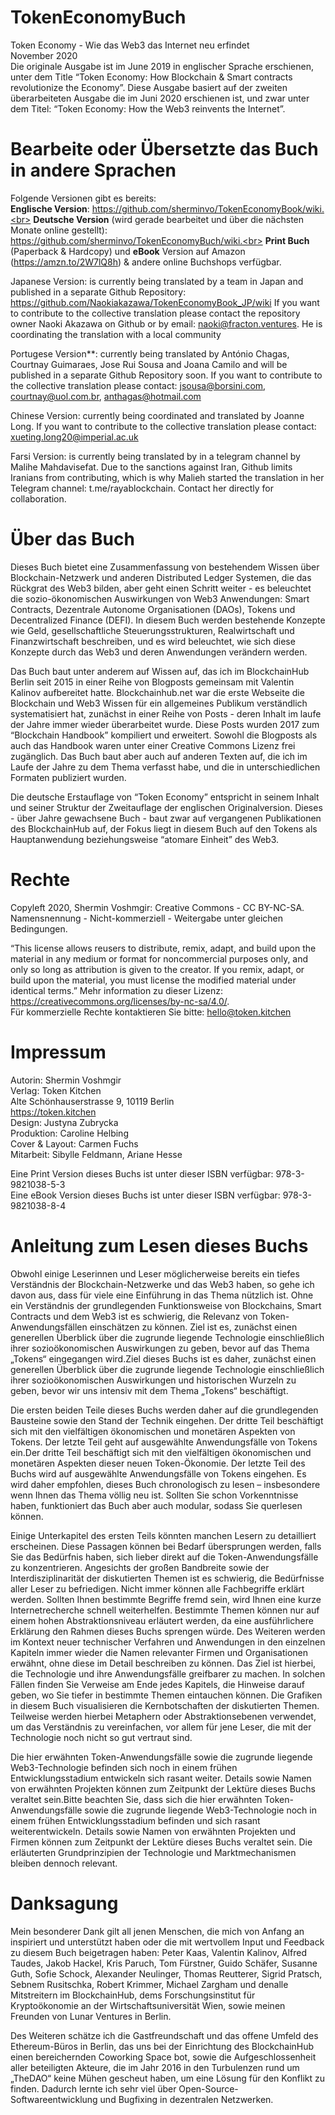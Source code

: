 # TokenEconomyBuch
Token Economy - Wie das Web3 das Internet neu erfindet<br>
November 2020<br>
Die originale Ausgabe ist im June 2019 in englischer Sprache erschienen, unter dem Title “Token Economy: How Blockchain & Smart contracts revolutionize the Economy”. Diese Ausgabe basiert auf der zweiten überarbeiteten Ausgabe die im Juni 2020 erschienen ist, und zwar unter dem Titel: “Token Economy: How the Web3 reinvents the Internet”.

# Bearbeite oder Übersetzte das Buch in andere Sprachen
Folgende Versionen gibt es bereits:<br>
**Englische Version**: https://github.com/sherminvo/TokenEconomyBook/wiki.<br>
**Deutsche Version** (wird gerade bearbeitet und über die nächsten Monate online gestellt): https://github.com/sherminvo/TokenEconomyBuch/wiki.<br>
**Print Buch** (Paperback & Hardcopy) und **eBook** Version auf Amazon (https://amzn.to/2W7lQ8h) & andere online Buchshops verfügbar.

Japanese Version: is currently being translated by a team in Japan and published in a separate Github Repository: https://github.com/Naokiakazawa/TokenEconomyBook_JP/wiki If you want to contribute to the collective translation please contact the repository owner Naoki Akazawa on Github or by email: naoki@fracton.ventures. He is coordinating the translation with a local community

Portugese Version**: currently being translated by António Chagas, Courtnay Guimaraes, Jose Rui Sousa and Joana Camilo and will be published in a separate Github Repository soon. If you want to contribute to the collective translation please contact: jsousa@borsini.com, courtnay@uol.com.br, anthagas@hotmail.com

Chinese Version: currently being coordinated and translated by Joanne Long. If you want to contribute to the collective translation please contact: xueting.long20@imperial.ac.uk

Farsi Version: is currently being translated by in a telegram channel by Malihe Mahdavisefat. Due to the sanctions against Iran, Github limits Iranians from contributing, which is why Malieh started the translation in her Telegram channel: t.me/rayablockchain. Contact her directly for collaboration.

# Über das Buch
Dieses Buch bietet eine Zusammenfassung von bestehendem Wissen über Blockchain-Netzwerk und anderen Distributed Ledger Systemen, die das Rückgrat des Web3 bilden, aber geht einen Schritt weiter - es beleuchtet die sozio-ökonomischen Auswirkungen von Web3 Anwendungen: Smart Contracts, Dezentrale Autonome Organisationen (DAOs), Tokens und Decentralized Finance (DEFI). In diesem Buch werden bestehende Konzepte wie Geld, gesellschaftliche Steuerungsstrukturen, Realwirtschaft und Finanzwirtschaft beschreiben, und es wird beleuchtet, wie sich diese Konzepte durch das Web3 und deren Anwendungen verändern werden.

Das Buch baut unter anderem auf Wissen auf, das ich im BlockchainHub Berlin seit 2015 in einer Reihe von Blogposts gemeinsam mit Valentin Kalinov aufbereitet hatte. Blockchainhub.net war die erste Webseite die Blockchain und Web3 Wissen für ein allgemeines Publikum verständlich systematisiert hat, zunächst in einer Reihe von Posts - deren Inhalt im laufe der Jahre immer wieder überarbeitet wurde. Diese Posts wurden 2017 zum “Blockchain Handbook” kompiliert und erweitert. Sowohl die Blogposts als auch das Handbook waren unter einer Creative Commons Lizenz frei zugänglich. Das Buch baut aber auch auf anderen Texten auf, die ich im Laufe der Jahre zu dem Thema verfasst habe, und die in unterschiedlichen Formaten publiziert wurden.

Die deutsche Erstauflage von “Token Economy” entspricht in seinem Inhalt und seiner Struktur der Zweitauflage der englischen Originalversion. Dieses - über Jahre gewachsene Buch - baut zwar auf vergangenen Publikationen des BlockchainHub auf, der Fokus liegt in diesem Buch auf den Tokens als Hauptanwendung beziehungsweise “atomare Einheit” des Web3. 


# Rechte
Copyleft 2020, Shermin Voshmgir: Creative Commons - CC BY-NC-SA. <br>
Namensnennung - Nicht-kommerziell - Weitergabe unter gleichen Bedingungen. <br>

“This license allows reusers to distribute, remix, adapt, and build upon the material in any medium or format for noncommercial purposes only, and only so long as attribution is given to the creator. If you remix, adapt, or build upon the material, you must license the modified material under identical terms.” 
Mehr information zu dieser Lizenz: https://creativecommons.org/licenses/by-nc-sa/4.0/. <br>
Für kommerzielle Rechte kontaktieren Sie bitte: hello@token.kitchen

# Impressum
Autorin: Shermin Voshmgir <br>
Verlag: Token Kitchen <br>
Alte Schönhauserstrasse 9, 10119 Berlin <br>
https://token.kitchen <br>
Design: Justyna Zubrycka  <br>
Produktion: Caroline Helbing <br>
Cover & Layout:  Carmen Fuchs <br>
Mitarbeit: Sibylle Feldmann,  Ariane Hesse <br>

Eine Print Version dieses Buchs ist unter dieser ISBN verfügbar: 978-3-9821038-5-3 <br>
Eine eBook Version dieses Buchs ist unter dieser ISBN verfügbar: 978-3-9821038-8-4

# Anleitung zum Lesen dieses Buchs
Obwohl einige Leserinnen und Leser möglicherweise bereits ein tiefes Verständnis der Blockchain-Netzwerke und das Web3 haben, so gehe ich davon aus, dass für viele eine Einführung in das Thema nützlich ist. Ohne ein Verständnis der grundlegenden Funktionsweise von Blockchains, Smart Contracts und dem Web3 ist es schwierig, die Relevanz von Token-Anwendungsfällen einschätzen zu können. Ziel ist es, zunächst einen generellen Überblick über die zugrunde liegende Technologie einschließlich ihrer sozioökonomischen Auswirkungen zu geben, bevor auf das Thema „Tokens“ eingegangen wird.Ziel dieses Buchs ist es daher, zunächst einen generellen Überblick über die zugrunde liegende Technologie einschließlich ihrer sozioökonomischen Auswirkungen und historischen Wurzeln zu geben, bevor wir uns intensiv mit dem Thema „Tokens“ beschäftigt. 

Die ersten beiden Teile dieses Buchs werden daher auf die grundlegenden Bausteine sowie den Stand der Technik eingehen. Der dritte Teil beschäftigt sich mit den vielfältigen ökonomischen und monetären Aspekten von Tokens. Der letzte Teil geht auf ausgewählte Anwendungsfälle von Tokens ein.Der dritte Teil beschäftigt sich mit den vielfältigen ökonomischen und monetären Aspekten dieser neuen Token-Ökonomie. Der letzte Teil des Buchs wird auf ausgewählte Anwendungsfälle von Tokens eingehen. Es wird daher empfohlen, dieses Buch chronologisch zu lesen – insbesondere wenn Ihnen das Thema völlig neu ist. Sollten Sie schon Vorkenntnisse haben, funktioniert das Buch aber auch modular, sodass Sie querlesen können. 

Einige Unterkapitel des ersten Teils könnten manchen Lesern zu detailliert erscheinen. Diese Passagen können bei Bedarf übersprungen werden, falls Sie das Bedürfnis haben, sich lieber direkt auf die Token-Anwendungsfälle zu konzentrieren. Angesichts der großen Bandbreite sowie der Interdisziplinarität der diskutierten Themen ist es schwierig, die Bedürfnisse aller Leser zu befriedigen. Nicht immer können alle Fachbegriffe erklärt werden. Sollten Ihnen bestimmte Begriffe fremd sein, wird Ihnen eine kurze Internetrecherche schnell weiterhelfen. Bestimmte Themen können nur auf einem hohen Abstraktionsniveau erläutert werden, da eine ausführlichere Erklärung den Rahmen dieses Buchs sprengen würde. Des Weiteren werden im Kontext neuer technischer Verfahren und Anwendungen in den einzelnen Kapiteln immer wieder die Namen relevanter Firmen und Organisationen erwähnt, ohne diese im Detail beschreiben zu können. Das Ziel ist hierbei, die Technologie und ihre Anwendungsfälle greifbarer zu machen. In solchen Fällen finden Sie Verweise am Ende jedes Kapitels, die Hinweise darauf geben, wo Sie tiefer in bestimmte Themen eintauchen können. 
Die Grafiken in diesem Buch visualisieren die Kernbotschaften der diskutierten Themen. Teilweise werden hierbei Metaphern oder Abstraktionsebenen verwendet, um das Verständnis zu vereinfachen, vor allem für jene Leser, die mit der Technologie noch nicht so gut vertraut sind.

Die hier erwähnten Token-Anwendungsfälle sowie die zugrunde liegende Web3-Technologie befinden sich noch in einem frühen Entwicklungsstadium entwickeln sich rasant weiter. Details sowie Namen von erwähnten Projekten können zum Zeitpunkt der Lektüre dieses Buchs veraltet sein.Bitte beachten Sie, dass sich die hier erwähnten Token-Anwendungsfälle sowie die zugrunde liegende Web3-Technologie noch in einem frühen Entwicklungsstadium befinden und sich rasant weiterentwickeln. Details sowie Namen von erwähnten Projekten und Firmen können zum Zeitpunkt der Lektüre dieses Buchs veraltet sein. Die erläuterten Grundprinzipien der Technologie und Marktmechanismen bleiben dennoch relevant.


# Danksagung
Mein besonderer Dank gilt all jenen Menschen, die mich von Anfang an inspiriert und unterstützt haben oder die mit wertvollem Input und Feedback zu diesem Buch beigetragen haben: Peter Kaas, Valentin Kalinov, Alfred Taudes, Jakob Hackel, Kris Paruch, Tom Fürstner, Guido Schäfer, Susanne Guth, Sofie Schock, Alexander Neulinger, Thomas Reutterer, Sigrid Pratsch, Sebnem Rusitschka, Robert Krimmer, Michael Zargham und denalle Mitstreitern im BlockchainHub, dems Forschungsinstitut für Kryptoökonomie an der Wirtschaftsuniversität Wien, sowie meinen Freunden von Lunar Ventures in Berlin. 

Des Weiteren schätze ich die Gastfreundschaft und das offene Umfeld des Ethereum-Büros in Berlin, das uns bei der Einrichtung des BlockchainHub einen bereichernden Coworking Space bot, sowie die Aufgeschlossenheit aller beteiligten Akteure, die im Jahr 2016 in den Turbulenzen rund um „TheDAO“ keine Mühen gescheut haben, um eine Lösung für den Konflikt zu finden. Dadurch lernte ich sehr viel über Open-Source-Softwareentwicklung und Bugfixing in dezentralen Netzwerken. 


